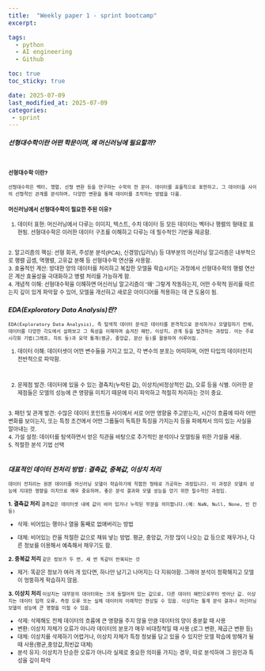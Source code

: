 ```yaml
---
title:  "Weekly paper 1 - sprint bootcamp"
excerpt: 

tags:
  - python
  - AI engineering
  - Github

toc: true
toc_sticky: true

date: 2025-07-09
last_modified_at: 2025-07-09
categories: 
 - sprint
---
```

<span style="font-size: 11px; color: gris">

### *선형대수학이란 어떤 학문이며, 왜 머신러닝에 필요할까?*
<br/>

#### **선형대수학 이란?** 

`선형대수학은 벡터, 행렬, 선형 변환 등을 연구하는 수학의 한 분야. 데이터를 효율적으로 표현하고, 그 데이터들 사이의 선형적인 관계를 분석하며, 다양한 변환을 통해 데이터를 조작하는 방법을 다룸.`

#### **머신러닝에서 선형대수학이 필요한 주된 이유?**

1. 데이터 표현: 머신러닝에서 다루는 이미지, 텍스트, 수치 데이터 등 모든 데이터는 벡터나 행렬의 형태로 표현됨. 선형대수학은 이러한 데이터 구조를 이해하고 다루는 데 필수적인 기반을 제공함.
<br/>
2. 알고리즘의 핵심: 선형 회귀, 주성분 분석(PCA), 신경망(딥러닝) 등 대부분의 머신러닝 알고리즘은 내부적으로 행렬 곱셈, 역행렬, 고유값 분해 등 선형대수학 연산을 사용함.
<br/>
3. 효율적인 계산: 방대한 양의 데이터를 처리하고 복잡한 모델을 학습시키는 과정에서 선형대수학의 행렬 연산은 계산 효율성을 극대화하고 병렬 처리를 가능하게 함.
<br/>
4. 개념적 이해: 선형대수학을 이해하면 머신러닝 알고리즘이 '왜' 그렇게 작동하는지, 어떤 수학적 원리를 따르는지 깊이 있게 파악할 수 있어, 모델을 개선하고 새로운 아이디어를 적용하는 데 큰 도움이 됨.
<br/>

### *EDA(Exploratory Data Analysis)란?*

`EDA(Exploratory Data Analysis), 즉 탐색적 데이터 분석은 데이터를 본격적으로 분석하거나 모델링하기 전에, 데이터를 다양한 각도에서 살펴보고 그 특성을 이해하며 숨겨진 패턴, 이상치, 관계 등을 발견하는 과정임. 이는 주로 시각화 기법(그래프, 차트 등)과 요약 통계(평균, 중앙값, 분산 등)를 활용하여 이루어짐.`

1. 데이터 이해: 데이터셋이 어떤 변수들을 가지고 있고, 각 변수의 분포는 어떠하며, 어떤 타입의 데이터인지 전반적으로 파악함.
<br/>

2. 문제점 발견: 데이터에 있을 수 있는 결측치(누락된 값), 이상치(비정상적인 값), 오류 등을 식별. 이러한 문제점들은 모델의 성능에 큰 영향을 미치기 때문에 미리 파악하고 적절히 처리하는 것이 중요.
<br/>
3. 패턴 및 관계 발견: 수많은 데이터 포인트들 사이에서 서로 어떤 영향을 주고받는지, 시간이 흐름에 따라 어떤 변화를 보이는지, 또는 특정 조건에서 어떤 그룹들이 독특한 특징을 가지는지 등을 파헤쳐서 의미 있는 사실을 알아내는 것.
<br/>
4. 가설 설정: 데이터를 탐색하면서 얻은 직관을 바탕으로 추가적인 분석이나 모델링을 위한 가설을 세움.
<br/>
5. 적절한 분석 기법 선택
<br/><br/>

### *대표적인 데이터 전처리 방법 : 결측값, 중복값, 이상치 처리*

`데이터 전처리는 원본 데이터를 머신러닝 모델이 학습하기에 적합한 형태로 가공하는 과정입니다. 이 과정은 모델의 성능에 지대한 영향을 미치므로 매우 중요하며, 좋은 분석 결과와 모델 성능을 얻기 위한 필수적인 과정임.`


**1. 결측값 처리**
`결측값은 데이터셋 내에 값이 비어 있거나 누락된 부분을 의미합니다.(예: NaN, Null, None, 빈 칸 등)`

  - 삭제: 비어있는 행이나 열을 통째로 없애버리는 방법  

  - 대체: 비어있는 칸을 적절한 값으로 채워 넣는 방법. 평균, 중앙값, 가장 많이 나오는 값 등으로 채우거나, 다른 정보를 이용해서 예측해서 채우기도 함.

**2. 중복값 처리**
`같은 정보가 두 번, 세 번 똑같이 반복되는 것`
  - 제거: 똑같은 정보가 여러 개 있다면, 하나만 남기고 나머지는 다 지워야함. 그래야 분석이 정확해지고 모델이 엉뚱하게 학습하지 않음.

**3. 이상치 처리**
`이상치는 대부분의 데이터와는 크게 동떨어져 있는 값으로, 다른 데이터 패턴으로부터 벗어난 값. 이상치는 데이터 입력 오류, 측정 오류 또는 실제 데이터의 이례적인 현상일 수 있음. 이상치는 통계 분석 결과나 머신러닝 모델의 성능에 큰 영향을 미칠 수 있음.`

  - 삭제: 삭제해도 전체 데이터의 흐름에 큰 영향을 주지 않을 만큼 데이터의 양이 충분할 때 사용
  - 변환: 이상치 자체가 오류가 아니라 데이터의 분포가 매우 비대칭적일 때 사용 (로그 변환, 제곱근 변환 등)
  - 대체: 이상치를 삭제하기 어렵거나, 이상치 자체가 특정 정보를 담고 있을 수 있지만 모델 학습에 방해가 될 때 사용(평균,중앙값,최빈값 대체)
  - 분석 유지: 이상치가 단순한 오류가 아니라 실제로 중요한 의미를 가지는 경우, 따로 분석하여 그 원인과 특성을 깊이 파악
    

     
